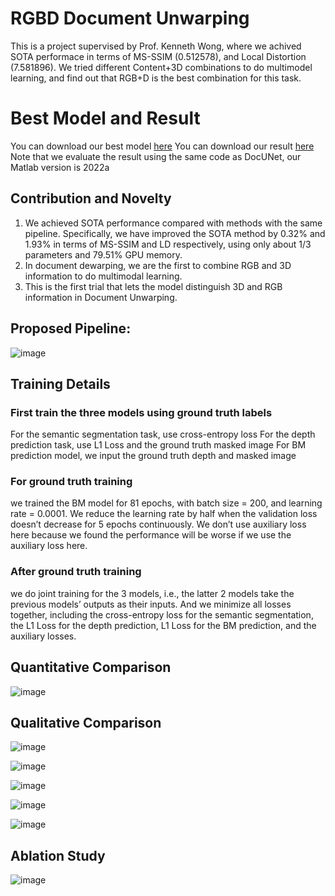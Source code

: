 # RGBD Document Unwarping

 This is a project supervised by Prof. Kenneth Wong, where we achived SOTA performace in terms of MS-SSIM (0.512578), and Local Distortion (7.581896). We tried different Content+3D combinations to do multimodel learning, and find out that RGB+D is the best combination for this task.

# Best Model and Result
 You can download our best model [here](https://connecthkuhk-my.sharepoint.com/:f:/g/personal/wsn1226_connect_hku_hk/EnJV042J5vFAuLhhDvWeWQUB4VEvdMTVGPvE9XBLyhSJTQ?e=pmq5Cl)
 You can download our result [here](https://connecthkuhk-my.sharepoint.com/:f:/g/personal/wsn1226_connect_hku_hk/Ep3AYQtsnoNAgsFqaCHau9MBhYCvBsBxDAkUFggMDruAAA?e=CkFIEr)
 Note that we evaluate the result using the same code as DocUNet, our Matlab version is 2022a

## Contribution and Novelty
 1. We achieved SOTA performance compared with methods with the same pipeline. Specifically, we have improved the SOTA method by 0.32% and 1.93% in terms of MS-SSIM and LD respectively, using only about 1/3 parameters and 79.51% GPU memory.
 2. In document dewarping, we are the first to combine RGB and 3D information to do multimodal learning.
 3. This is the first trial that lets the model distinguish 3D and RGB information in Document Unwarping.

 
## Proposed Pipeline:

![image](https://user-images.githubusercontent.com/78880538/218631901-b915634d-bfb8-4956-863c-a5230dec1855.png)

## Training Details
### First train the three models using ground truth labels
 For the semantic segmentation task, use cross-entropy loss
 For the depth prediction task, use L1 Loss and the ground truth masked image
 For BM prediction model, we input the ground truth depth and masked image
### For ground truth training
 we trained the BM model for 81 epochs, with batch size = 200, and learning rate = 0.0001. We reduce the learning rate by half when the validation loss doesn’t decrease for 5 epochs continuously. We don’t use auxiliary loss here because we found the performance will be worse if we use the auxiliary loss here.
### After ground truth training
 we do joint training for the 3 models, i.e., the latter 2 models take the previous models’ outputs as their inputs. And we minimize all losses together, including the cross-entropy loss for the semantic segmentation, the L1 Loss for the depth prediction, L1 Loss for the BM prediction, and the auxiliary losses.

## Quantitative Comparison

![image](https://user-images.githubusercontent.com/78880538/218633327-3cfb754f-471b-4a95-aa8c-b8741c316cea.png)

## Qualitative Comparison

![image](https://user-images.githubusercontent.com/78880538/218632661-210a89c0-cdd8-41a4-afa1-eb7af234c08c.png)

![image](https://user-images.githubusercontent.com/78880538/218632726-d31af572-be6a-4fec-ad45-e36d6881f226.png)

![image](https://user-images.githubusercontent.com/78880538/218632845-ac982e2d-9700-4a9b-91e9-f3c5e585df49.png)

![image](https://user-images.githubusercontent.com/78880538/218632946-ebfb2abe-ef1d-4af2-a684-f3c85da1664f.png)

![image](https://user-images.githubusercontent.com/78880538/218633125-1f186243-a881-40b3-a6f2-ac68051b13f7.png)

## Ablation Study

![image](https://user-images.githubusercontent.com/78880538/218634582-fc4af71e-444d-44c8-9f51-1c823d93ddb5.png)



